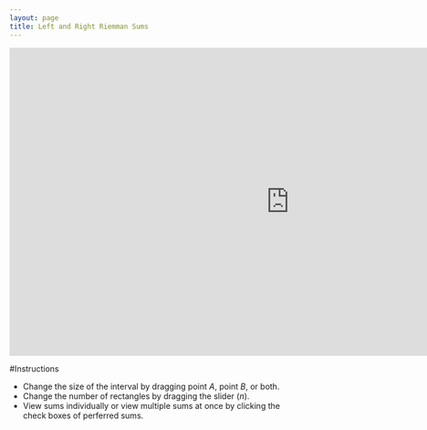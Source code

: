 ```yaml
---
layout: page
title: Left and Right Riemman Sums
---
```


<iframe scrolling="no" src="https://tube.geogebra.org/material/iframe/id/109524/width/980/height/540/border/888888/rc/false/ai/false/sdz/true/smb/false/stb/false/stbh/true/ld/false/sri/true/at/preferhtml5" width="980px" height="540px" style="border:0px;"> </iframe>

#Instructions
* Change the size of the interval by dragging point $A$, point $B$, or both.
* Change the number of rectangles by dragging the slider ($n$). 
* View sums individually or view multiple sums at once by clicking the check boxes of perferred sums.